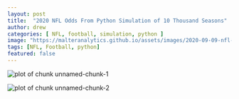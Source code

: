 ```yaml
---
layout: post
title:  "2020 NFL Odds From Python Simulation of 10 Thousand Seasons"
author: drew
categories: [ NFL, football, simulation, python ]
image: "https://malteranalytics.github.io/assets/images/2020-09-09-nfl-simulation/image1.png"
tags: [NFL, Football, python]
featured: false
---
```

  
  



![plot of chunk unnamed-chunk-1](/assets/images/2020-09-10-nfl-simulation/image1.png)  

![plot of chunk unnamed-chunk-2](/assets/images/2020-09-10-nfl-simulation/image2.png)  